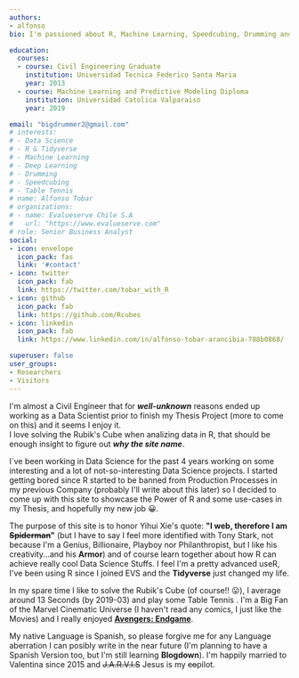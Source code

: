 ```yaml
---
authors:
- alfonso
bio: I'm passioned about R, Machine Learning, Speedcubing, Drumming and Table Tennis.

education:
  courses:
  - course: Civil Engineering Graduate
    institution: Universidad Tecnica Federico Santa Maria
    year: 2013
  - course: Machine Learning and Predictive Modeling Diploma
    institution: Universidad Catolica Valparaiso
    year: 2019

email: "bigdrummer2@gmail.com"
# interests:
# - Data Science
# - R & Tidyverse
# - Machine Learning
# - Deep Learning
# - Drumming
# - Speedcubing
# - Table Tennis
# name: Alfonso Tobar
# organizations:
# - name: Evalueserve Chile S.A
#   url: "https://www.evalueserve.com"
# role: Senior Business Analyst
social:
- icon: envelope
  icon_pack: fas
  link: '#contact'
- icon: twitter
  icon_pack: fab
  link: https://twitter.com/tobar_with_R
- icon: github
  icon_pack: fab
  link: https://github.com/Rcubes
- icon: linkedin
  icon_pack: fab
  link: https://www.linkedin.com/in/alfonso-tobar-arancibia-788b0868/

superuser: false
user_groups:
- Researchers
- Visitors
---
```


I'm almost a Civil Engineer that for **_well-unknown_**  reasons ended up working as a Data Scientist prior to finish my Thesis Project (more to come on this) and it seems I enjoy it.  
I love solving the Rubik's Cube when analizing data in R, that should be enough insight to figure out **_why the site name_**.

I´ve been working in Data Science for the past 4 years working on some interesting and a lot of not-so-interesting Data Science projects. I started getting bored since R started to be banned from Production Processes in my previous Company (probably I'll write about this later) so I decided to come up with this site to showcase the Power of R and some use-cases in my Thesis, and hopefully my new job :grinning:.

The purpose of this site is to honor Yihui Xie's quote: **__"I web, therefore I am ~~Spiderman~~"__** (but I have to say I feel more identified with Tony Stark, not because I'm a Genius, Billionaire, Playboy nor Philanthropist, but I like his creativity...and his **Armor**)  and of course learn together about how R can achieve really cool Data Science Stuffs. I feel I'm a pretty advanced useR, I've been using R since I joined EVS and the **Tidyverse** just changed my life.  

In my spare time I like to solve the Rubik's Cube (of course!! :stuck_out_tongue:), I average around 13 Seconds (by 2019-03) and play some Table Tennis . I'm a Big Fan of the Marvel Cinematic Universe (I haven't read any comics, I just like the Movies) and I really enjoyed [**Avengers: Endgame**](https://www.youtube.com/watch?v=JyGGLB542ks).  

My native Language is Spanish, so please forgive me for any Language aberration I can posibly write in the near future (I'm planning to have a Spanish Version too, but I'm still learning **Blogdown**). I'm happily married to Valentina since 2015 and ~~J.A.R.V.I.S~~ Jesus is my ~~co~~pilot.

